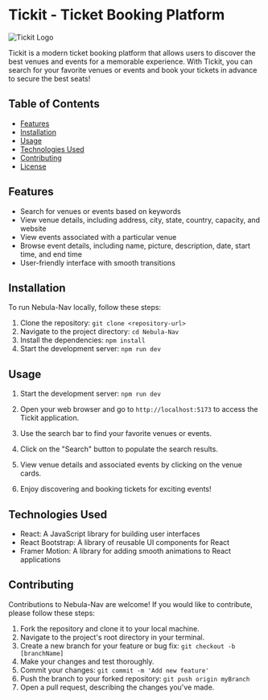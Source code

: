 # Tickit - Ticket Booking Platform

![Tickit Logo](tickit-logo.png)

Tickit is a modern ticket booking platform that allows users to discover the best venues and events for a memorable experience. With Tickit, you can search for your favorite venues or events and book your tickets in advance to secure the best seats!

## Table of Contents

- [Features](#features)
- [Installation](#installation)
- [Usage](#usage)
- [Technologies Used](#technologies-used)
- [Contributing](#contributing)
- [License](#license)

## Features

- Search for venues or events based on keywords
- View venue details, including address, city, state, country, capacity, and website
- View events associated with a particular venue
- Browse event details, including name, picture, description, date, start time, and end time
- User-friendly interface with smooth transitions

## Installation

To run Nebula-Nav locally, follow these steps:

1. Clone the repository: `git clone <repository-url>`
2. Navigate to the project directory: `cd Nebula-Nav`
3. Install the dependencies: `npm install`
4. Start the development server: `npm run dev`


## Usage

1. Start the development server:
`npm run dev`
2. Open your web browser and go to `http://localhost:5173` to access the Tickit application.

3. Use the search bar to find your favorite venues or events.

4. Click on the "Search" button to populate the search results.

5. View venue details and associated events by clicking on the venue cards.

6. Enjoy discovering and booking tickets for exciting events!

## Technologies Used

- React: A JavaScript library for building user interfaces
- React Bootstrap: A library of reusable UI components for React
- Framer Motion: A library for adding smooth animations to React applications

## Contributing

Contributions to Nebula-Nav are welcome! If you would like to contribute, please follow these steps:

1. Fork the repository and clone it to your local machine.
2. Navigate to the project's root directory in your terminal.
3. Create a new branch for your feature or bug fix: `git checkout -b [branchName]`
4. Make your changes and test thoroughly.
5. Commit your changes: `git commit -m 'Add new feature'`
6. Push the branch to your forked repository: `git push origin myBranch`
7. Open a pull request, describing the changes you've made.
##
